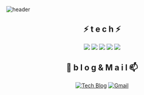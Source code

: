 
<!--
**Majang9711/Majang9711** is a ✨ _special_ ✨ repository because its `README.md` (this file) appears on your GitHub profile.

Here are some ideas to get you started:

- 🔭 I’m currently working on ...
- 🌱 I’m currently learning ...
- 👯 I’m looking to collaborate on ...
- 🤔 I’m looking for help with ...
- 💬 Ask me about ...
- 📫 How to reach me: ...
- 😄 Pronouns: ...
- ⚡ Fun fact: ...
-->

![header](https://capsule-render.vercel.app/api?type=Wave&color=gradient&height=300&section=header&text=Majang's-Github!!&fontSize=70)

<div align=center>

## ⚡ t e c h ⚡

<img src="https://img.shields.io/badge/Python-3766AB?style=flat-square&logo=Python&logoColor=white"/>
<img src="https://img.shields.io/badge/Dart-9999FF?style=flat-square&logo=Dart&logoColor=white"/>
<img src="https://img.shields.io/badge/Flutter-0080ff?style=flat-square&logo=Flutter&logoColor=white"/>
  
<img src="https://img.shields.io/badge/Html-000?style=flat-square&logo=Html#&logoColor=white"/>
<img src="https://img.shields.io/badge/Java-007396?style=flat-square&logo=Java&logoColor=white"/></a>

## 💬 b l o g  &  M a i l 📫
[![Tech Blog](https://img.shields.io/badge/Blog-0ABF53?style=flat-square&logo=blogger&logoColor=white)](https://blog.naver.com/PostView.nhn?blogId=dlmajang&logNo=222004852213) [![Gmail](https://img.shields.io/badge/Gmail-EA4335?style=flat-square&logo=Gmail&logoColor=white)](mailto:one.wjdwls48145@gmail.com)
<br><br><br>


</div>
